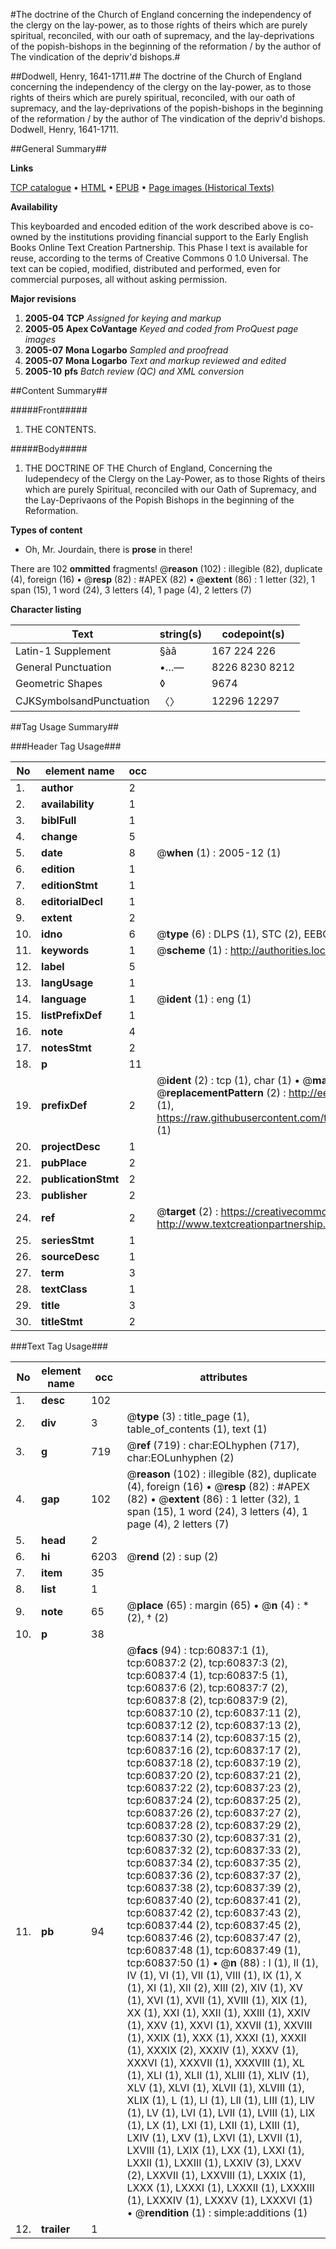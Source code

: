 #The doctrine of the Church of England concerning the independency of the clergy on the lay-power, as to those rights of theirs which are purely spiritual, reconciled, with our oath of supremacy, and the lay-deprivations of the popish-bishops in the beginning of the reformation / by the author of The vindication of the depriv'd bishops.#

##Dodwell, Henry, 1641-1711.##
The doctrine of the Church of England concerning the independency of the clergy on the lay-power, as to those rights of theirs which are purely spiritual, reconciled, with our oath of supremacy, and the lay-deprivations of the popish-bishops in the beginning of the reformation / by the author of The vindication of the depriv'd bishops.
Dodwell, Henry, 1641-1711.

##General Summary##

**Links**

[TCP catalogue](http://www.ota.ox.ac.uk/tcp/)  • 
[HTML](http://tei.it.ox.ac.uk/tcp/Texts-HTML/free/A36/A36249.html)  • 
[EPUB](http://tei.it.ox.ac.uk/tcp/Texts-EPUB/free/A36/A36249.epub) • 
[Page images (Historical Texts)](https://data.historicaltexts.jisc.ac.uk/view?pubId=eebo-12385707e&pageId=eebo-12385707e-60837-1)

**Availability**

This keyboarded and encoded edition of the
	       work described above is co-owned by the institutions
	       providing financial support to the Early English Books
	       Online Text Creation Partnership. This Phase I text is
	       available for reuse, according to the terms of Creative
	       Commons 0 1.0 Universal. The text can be copied,
	       modified, distributed and performed, even for
	       commercial purposes, all without asking permission.

**Major revisions**

1. __2005-04__ __TCP__ *Assigned for keying and markup*
1. __2005-05__ __Apex CoVantage__ *Keyed and coded from ProQuest page images*
1. __2005-07__ __Mona Logarbo__ *Sampled and proofread*
1. __2005-07__ __Mona Logarbo__ *Text and markup reviewed and edited*
1. __2005-10__ __pfs__ *Batch review (QC) and XML conversion*

##Content Summary##

#####Front#####

1. THE CONTENTS.

#####Body#####

1. THE DOCTRINE OF THE Church of England, Concerning the Iudependecy of the Clergy on the Lay-Power, as to those Rights of theirs which are purely Spiritual, reconciled with our Oath of Supremacy, and the Lay-Deprivaons of the Popish Bishops in the beginning of the Reformation.

**Types of content**

  * Oh, Mr. Jourdain, there is **prose** in there!

There are 102 **ommitted** fragments! 
 @__reason__ (102) : illegible (82), duplicate (4), foreign (16)  •  @__resp__ (82) : #APEX (82)  •  @__extent__ (86) : 1 letter (32), 1 span (15), 1 word (24), 3 letters (4), 1 page (4), 2 letters (7)

**Character listing**


|Text|string(s)|codepoint(s)|
|---|---|---|
|Latin-1 Supplement|§àâ|167 224 226|
|General Punctuation|•…—|8226 8230 8212|
|Geometric Shapes|◊|9674|
|CJKSymbolsandPunctuation|〈〉|12296 12297|

##Tag Usage Summary##

###Header Tag Usage###

|No|element name|occ|attributes|
|---|---|---|---|
|1.|__author__|2||
|2.|__availability__|1||
|3.|__biblFull__|1||
|4.|__change__|5||
|5.|__date__|8| @__when__ (1) : 2005-12 (1)|
|6.|__edition__|1||
|7.|__editionStmt__|1||
|8.|__editorialDecl__|1||
|9.|__extent__|2||
|10.|__idno__|6| @__type__ (6) : DLPS (1), STC (2), EEBO-CITATION (1), OCLC (1), VID (1)|
|11.|__keywords__|1| @__scheme__ (1) : http://authorities.loc.gov/ (1)|
|12.|__label__|5||
|13.|__langUsage__|1||
|14.|__language__|1| @__ident__ (1) : eng (1)|
|15.|__listPrefixDef__|1||
|16.|__note__|4||
|17.|__notesStmt__|2||
|18.|__p__|11||
|19.|__prefixDef__|2| @__ident__ (2) : tcp (1), char (1)  •  @__matchPattern__ (2) : ([0-9\-]+):([0-9IVX]+) (1), (.+) (1)  •  @__replacementPattern__ (2) : http://eebo.chadwyck.com/downloadtiff?vid=$1&page=$2 (1), https://raw.githubusercontent.com/textcreationpartnership/Texts/master/tcpchars.xml#$1 (1)|
|20.|__projectDesc__|1||
|21.|__pubPlace__|2||
|22.|__publicationStmt__|2||
|23.|__publisher__|2||
|24.|__ref__|2| @__target__ (2) : https://creativecommons.org/publicdomain/zero/1.0/ (1), http://www.textcreationpartnership.org/docs/. (1)|
|25.|__seriesStmt__|1||
|26.|__sourceDesc__|1||
|27.|__term__|3||
|28.|__textClass__|1||
|29.|__title__|3||
|30.|__titleStmt__|2||


###Text Tag Usage###

|No|element name|occ|attributes|
|---|---|---|---|
|1.|__desc__|102||
|2.|__div__|3| @__type__ (3) : title_page (1), table_of_contents (1), text (1)|
|3.|__g__|719| @__ref__ (719) : char:EOLhyphen (717), char:EOLunhyphen (2)|
|4.|__gap__|102| @__reason__ (102) : illegible (82), duplicate (4), foreign (16)  •  @__resp__ (82) : #APEX (82)  •  @__extent__ (86) : 1 letter (32), 1 span (15), 1 word (24), 3 letters (4), 1 page (4), 2 letters (7)|
|5.|__head__|2||
|6.|__hi__|6203| @__rend__ (2) : sup (2)|
|7.|__item__|35||
|8.|__list__|1||
|9.|__note__|65| @__place__ (65) : margin (65)  •  @__n__ (4) : * (2), † (2)|
|10.|__p__|38||
|11.|__pb__|94| @__facs__ (94) : tcp:60837:1 (1), tcp:60837:2 (2), tcp:60837:3 (2), tcp:60837:4 (1), tcp:60837:5 (1), tcp:60837:6 (2), tcp:60837:7 (2), tcp:60837:8 (2), tcp:60837:9 (2), tcp:60837:10 (2), tcp:60837:11 (2), tcp:60837:12 (2), tcp:60837:13 (2), tcp:60837:14 (2), tcp:60837:15 (2), tcp:60837:16 (2), tcp:60837:17 (2), tcp:60837:18 (2), tcp:60837:19 (2), tcp:60837:20 (2), tcp:60837:21 (2), tcp:60837:22 (2), tcp:60837:23 (2), tcp:60837:24 (2), tcp:60837:25 (2), tcp:60837:26 (2), tcp:60837:27 (2), tcp:60837:28 (2), tcp:60837:29 (2), tcp:60837:30 (2), tcp:60837:31 (2), tcp:60837:32 (2), tcp:60837:33 (2), tcp:60837:34 (2), tcp:60837:35 (2), tcp:60837:36 (2), tcp:60837:37 (2), tcp:60837:38 (2), tcp:60837:39 (2), tcp:60837:40 (2), tcp:60837:41 (2), tcp:60837:42 (2), tcp:60837:43 (2), tcp:60837:44 (2), tcp:60837:45 (2), tcp:60837:46 (2), tcp:60837:47 (2), tcp:60837:48 (1), tcp:60837:49 (1), tcp:60837:50 (1)  •  @__n__ (88) : I (1), II (1), IV (1), VI (1), VII (1), VIII (1), IX (1), X (1), XI (1), XII (2), XIII (2), XIV (1), XV (1), XVI (1), XVII (1), XVIII (1), XIX (1), XX (1), XXI (1), XXII (1), XXIII (1), XXIV (1), XXV (1), XXVI (1), XXVII (1), XXVIII (1), XXIX (1), XXX (1), XXXI (1), XXXII (1), XXXIX (2), XXXIV (1), XXXV (1), XXXVI (1), XXXVII (1), XXXVIII (1), XL (1), XLI (1), XLII (1), XLIII (1), XLIV (1), XLV (1), XLVI (1), XLVII (1), XLVIII (1), XLIX (1), L (1), LI (1), LII (1), LIII (1), LIV (1), LV (1), LVI (1), LVII (1), LVIII (1), LIX (1), LX (1), LXI (1), LXII (1), LXIII (1), LXIV (1), LXV (1), LXVI (1), LXVII (1), LXVIII (1), LXIX (1), LXX (1), LXXI (1), LXXII (1), LXXIII (1), LXXIV (3), LXXV (2), LXXVII (1), LXXVIII (1), LXXIX (1), LXXX (1), LXXXI (1), LXXXII (1), LXXXIII (1), LXXXIV (1), LXXXV (1), LXXXVI (1)  •  @__rendition__ (1) : simple:additions (1)|
|12.|__trailer__|1||
